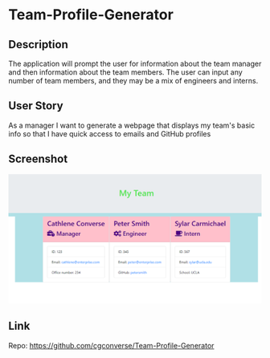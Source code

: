 # Team-Profile-Generator

## Description
The application will prompt the user for information about the team manager and then information about the team members. The user can input any number of team members, and they may be a mix of engineers and interns.

## User Story
As a manager
I want to generate a webpage that displays my team's basic info
so that I have quick access to emails and GitHub profiles

## Screenshot
![Screenshot](Assets/images/TeamProfileGenerator.png)

## Link

Repo: https://github.com/cgconverse/Team-Profile-Generator
